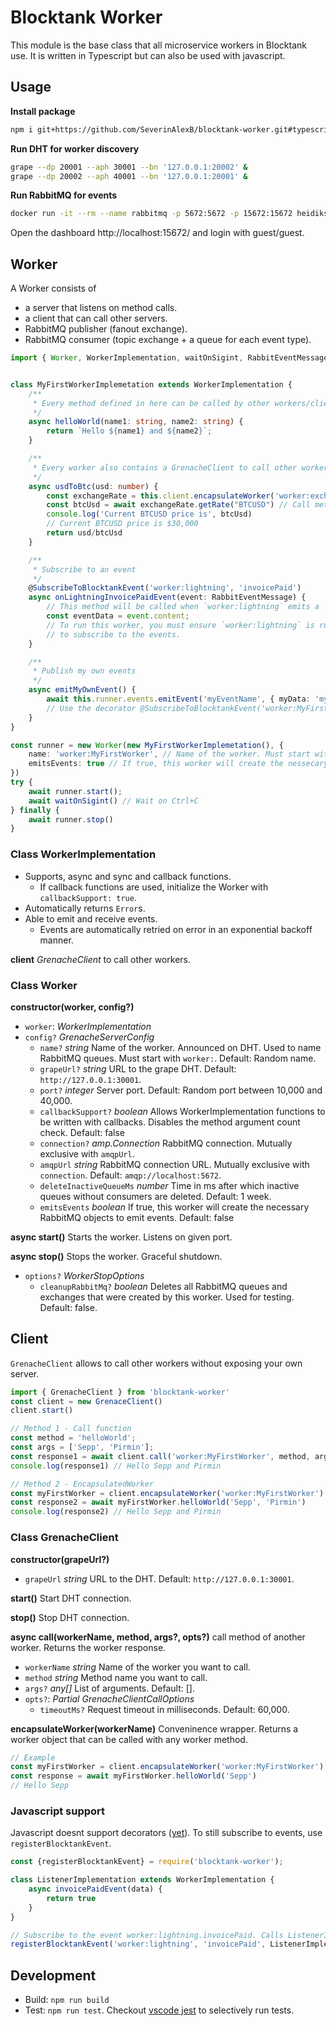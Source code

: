 # Blocktank Worker 

This module is the base class that all microservice workers in Blocktank use. It is written in Typescript but can also be used with javascript.

## Usage

**Install package**
```bash
npm i git+https://github.com/SeverinAlexB/blocktank-worker.git#typescript
```

**Run DHT for worker discovery**
```bash
grape --dp 20001 --aph 30001 --bn '127.0.0.1:20002' &
grape --dp 20002 --aph 40001 --bn '127.0.0.1:20001' &  
```

**Run RabbitMQ for events**
```bash
docker run -it --rm --name rabbitmq -p 5672:5672 -p 15672:15672 heidiks/rabbitmq-delayed-message-exchange:3.10.2-management
```

Open the dashboard http://localhost:15672/ and login with guest/guest.

## Worker

A Worker consists of 
* a server that listens on method calls.
* a client that can call other servers.
* RabbitMQ publisher (fanout exchange).
* RabbitMQ consumer (topic exchange + a queue for each event type).


```typescript
import { Worker, WorkerImplementation, waitOnSigint, RabbitEventMessage } from 'blocktank-worker';


class MyFirstWorkerImplemetation extends WorkerImplementation {
    /**
     * Every method defined in here can be called by other workers/clients.
     */
    async helloWorld(name1: string, name2: string) {
        return `Hello ${name1} and ${name2}`;
    }

    /**
     * Every worker also contains a GrenacheClient to call other worker methods.
     */
    async usdToBtc(usd: number) {
        const exchangeRate = this.client.encapsulateWorker('worker:exchange_rate') // Get exchangeRate worker
        const btcUsd = await exchangeRate.getRate("BTCUSD") // Call method on exchangeRate worker.
        console.log('Current BTCUSD price is', btcUsd) 
        // Current BTCUSD price is $30,000
        return usd/btcUsd
    }

    /**
     * Subscribe to an event
     */
    @SubscribeToBlocktankEvent('worker:lightning', 'invoicePaid')
    async onLightningInvoicePaidEvent(event: RabbitEventMessage) {
        // This method will be called when `worker:lightning` emits a `invoicePaid` event.
        const eventData = event.content;
        // To run this worker, you must ensure `worker:lightning` is running, otherwise this method will not be able 
        // to subscribe to the events.
    }

    /**
     * Publish my own events
     */
    async emitMyOwnEvent() {
        await this.runner.events.emitEvent('myEventName', { myData: 'myValue' })
        // Use the decorator @SubscribeToBlocktankEvent('worker:MyFirstWorker', 'myEventName') to subscribe to this event.
    }
}

const runner = new Worker(new MyFirstWorkerImplemetation(), {
    name: 'worker:MyFirstWorker', // Name of the worker. Must start with `worker:`.
    emitsEvents: true // If true, this worker will create the nessecary RabbitMQ objects and is able to emit events. Default: false
})
try {
    await runner.start();
    await waitOnSigint() // Wait on Ctrl+C
} finally {
    await runner.stop()
}

```

### Class WorkerImplementation

* Supports, async and sync and callback functions.
    * If callback functions are used, initialize the Worker with `callbackSupport: true`.
* Automatically returns `Error`s.
* Able to emit and receive events.
    * Events are automatically retried on error in an exponential backoff manner.

**client** *GrenacheClient* to call other workers.


### Class Worker

**constructor(worker, config?)**

* `worker`: *WorkerImplementation*
* `config?` *GrenacheServerConfig*
    * `name?` *string* Name of the worker. Announced on DHT. Used to name RabbitMQ queues. Must start with `worker:`. Default: Random name.
    * `grapeUrl?` *string* URL to the grape DHT. Default: `http://127.0.0.1:30001`.
    * `port?` *integer* Server port. Default: Random port between 10,000 and 40,000.
    * `callbackSupport?` *boolean* Allows WorkerImplementation functions to be written with callbacks. Disables the method argument count check. Default: false
    * `connection?` *amp.Connection* RabbitMQ connection. Mutually exclusive with `amqpUrl`.
    * `amqpUrl` *string* RabbitMQ connection URL. Mutually exclusive with `connection`. Default: `amqp://localhost:5672`.
    * `deleteInactiveQueueMs` *number* Time in ms after which inactive queues without consumers are deleted. Default: 1 week.
    * `emitsEvents` *boolean* If true, this worker will create the necessary RabbitMQ objects to emit events. Default: false


**async start()** Starts the worker. Listens on given port.

**async stop()** Stops the worker. Graceful shutdown.

* `options?` *WorkerStopOptions*
    * `cleanupRabbitMq?` *boolean* Deletes all RabbitMQ queues and exchanges that were created by this worker. Used for testing. Default: false.



## Client

`GrenacheClient` allows to call other workers without exposing your own server.

```typescript
import { GrenacheClient } from 'blocktank-worker'
const client = new GrenaceClient()
client.start()

// Method 1 - Call function
const method = 'helloWorld';
const args = ['Sepp', 'Pirmin'];
const response1 = await client.call('worker:MyFirstWorker', method, args)
console.log(response1) // Hello Sepp and Pirmin

// Method 2 - EncapsulatedWorker
const myFirstWorker = client.encapsulateWorker('worker:MyFirstWorker')
const response2 = await myFirstWorker.helloWorld('Sepp', 'Pirmin')
console.log(response2) // Hello Sepp and Pirmin
```

### Class GrenacheClient

**constructor(grapeUrl?)**

* `grapeUrl` *string* URL to the DHT. Default: `http://127.0.0.1:30001`.

**start()** Start DHT connection.

**stop()** Stop DHT connection.


**async call(workerName, method, args?, opts?)** call method of another worker. Returns the worker response.

* `workerName` *string* Name of the worker you want to call.
* `method` *string* Method name you want to call.
* `args?` *any[]* List of arguments. Default: [].
* `opts?`: *Partial GrenacheClientCallOptions*
    * `timeoutMs?` Request timeout in milliseconds. Default: 60,000.

**encapsulateWorker(workerName)** Conveninence wrapper. Returns a worker object that can be called with any worker method.

```typescript
// Example
const myFirstWorker = client.encapsulateWorker('worker:MyFirstWorker')
const response = await myFirstWorker.helloWorld('Sepp')
// Hello Sepp
```

### Javascript support

Javascript doesnt support decorators ([yet](https://github.com/tc39/proposal-decorators)). To still subscribe to events, use `registerBlocktankEvent`.

```javascript
const {registerBlocktankEvent} = require('blocktank-worker');

class ListenerImplementation extends WorkerImplementation {
    async invoicePaidEvent(data) {
        return true
    }
}

// Subscribe to the event worker:lightning.invoicePaid. Calls ListenerImplementation.invoicePaidEvent.
registerBlocktankEvent('worker:lightning', 'invoicePaid', ListenerImplementation, 'invoicePaidEvent')
```

## Development

- Build: `npm run build`
- Test: `npm run test`. Checkout [vscode jest](https://marketplace.visualstudio.com/items?itemName=Orta.vscode-jest) to selectively run tests.

